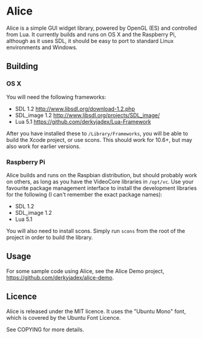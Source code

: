 Alice
=====

Alice is a simple GUI widget library, powered by OpenGL (ES) and controlled from
Lua. It currently builds and runs on OS X and the Raspberry Pi, although as it
uses SDL, it should be easy to port to standard Linux environments and Windows.


Building
--------

### OS X

You will need the following frameworks:

- SDL 1.2 <http://www.libsdl.org/download-1.2.php> 
- SDL_image 1.2 <http://www.libsdl.org/projects/SDL_image/>
- Lua 5.1 <https://github.com/derkyjadex/Lua-Framework>

After you have installed these to `/Library/Frameworks`, you will be able to
build the Xcode project, or use scons. This should work for 10.6+, but may also
work for earlier versions.


### Raspberry Pi

Alice builds and runs on the Raspbian distribution, but should probably work on
others, as long as you have the VideoCore libraries in `/opt/vc`. Use your
favourite package management interface to install the development libraries for
the following (I can't remember the exact package names):

- SDL 1.2
- SDL_image 1.2 
- Lua 5.1

You will also need to install scons. Simply run `scons` from the root of the
project in order to build the library.


Usage
-----

For some sample code using Alice, see the Alice Demo project, <https://github.com/derkyjadex/alice-demo>.


Licence
-------

Alice is released under the MIT licence. It uses the "Ubuntu Mono" font, which
is covered by the Ubuntu Font Licence.

See COPYING for more details.

